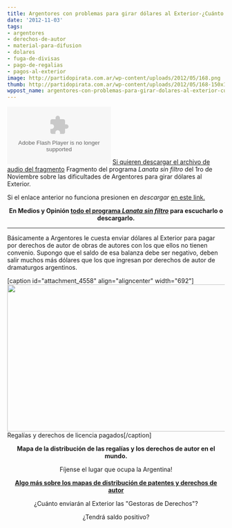 ```yaml
---
title: Argentores con problemas para girar dólares al Exterior-¿Cuánto mandan al Exterior?
date: '2012-11-03'
tags:
- argentores
- derechos-de-autor
- material-para-difusion
- dolares
- fuga-de-divisas
- pago-de-regalias
- pagos-al-exterior
image: http://partidopirata.com.ar/wp-content/uploads/2012/05/168.png
thumb: http://partidopirata.com.ar/wp-content/uploads/2012/05/168-150x150.png
wppost_name: argentores-con-problemas-para-girar-dolares-al-exterior-cuanto-mandan-al-exterior
---
```


<object id="player1544790" width="240" height="133" classid="clsid:d27cdb6e-ae6d-11cf-96b8-444553540000" codebase="http://download.macromedia.com/pub/shockwave/cabs/flash/swflash.cab#version=6,0,40,0"><param name="AllowScriptAccess" value="always" /><param name="allowFullScreen" value="true" /><param name="wmode" value="transparent" /><param name="src" value="http://www.ivoox.com/playerivoox_ee_1544790_1.html" /><param name="allowfullscreen" value="true" /><param name="allowscriptaccess" value="always" /><embed id="player1544790" width="240" height="133" type="application/x-shockwave-flash" src="http://www.ivoox.com/playerivoox_ee_1544790_1.html" AllowScriptAccess="always" allowFullScreen="true" wmode="transparent" allowfullscreen="true" allowscriptaccess="always" /></object>
<a href="http://www.ivoox.com/sobre-argentores-restricciones-a-enviar-dolares_md_1544790_1.mp3" target="_blank">Si quieren descargar el archivo de audio del fragmento</a>
Fragmento del programa <em>Lanata sin filtro</em> del 1ro de Noviembre sobre las dificultades de Argentores para girar dólares al Exterior.

Si el enlace anterior no funciona presionen en <em>descargar</em> <a href="http://www.ivoox.com/sobre-argentores-restricciones-a-enviar-dolares-audios-mp3_rf_1544790_1.html" target="_blank">en este link.</a>
<p style="text-align: center;"><strong>En Medios y Opinión <a href="http://www.plazademayo.com/mediosyopinion/?p=1043" target="_blank">todo el programa <em>Lanata sin filtro</em></a> para escucharlo o descargarlo.</strong></p>


<hr />

Básicamente a Argentores le cuesta enviar dólares al Exterior para pagar por derechos de autor de obras de autores con los que ellos no tienen convenio.
Supongo que el saldo de esa balanza debe ser negativo, deben salir muchos más dólares que los que ingresan por derechos de autor de dramaturgos argentinos.

[caption id="attachment_4558" align="aligncenter" width="692"]<a href="http://partidopirata.com.ar/wp-content/uploads/2012/05/168.png"><img class=" wp-image-4558" title="168" src="http://partidopirata.com.ar/wp-content/uploads/2012/05/168.png" alt="" width="692" height="340" /></a> Regalías y derechos de licencia pagados[/caption]
<p style="text-align: center;"><strong>Mapa de la distribución de las regalías y los derechos de autor en el mundo.</strong></p>
<p style="text-align: center;">Fíjense el lugar que ocupa la Argentina!</p>
<p style="text-align: center;"><strong><a href="http://partidopirata.com.ar/4556/algunos-mapas-para-entender-de-que-hablamos-cuando-hablamos-de-derecho-de-autor-y-patentes">Algo más sobre los mapas de distribución de patentes y derechos de autor</a></strong></p>
<p style="text-align: center;">¿Cuánto enviarán al Exterior las "Gestoras de Derechos"?</p>
<p style="text-align: center;">¿Tendrá saldo positivo?</p>
